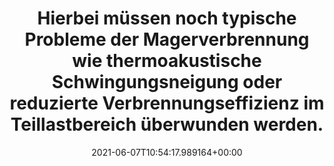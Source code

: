 ---
date: '2021-06-07T10:54:17.989164+00:00'
found_at: '2014-12-31'
found_url: http://www.rolls-royce.com/deutschland/de/about/innovationen/index.jsp
title: Hierbei müssen noch typische Probleme der Magerverbrennung wie thermoakustische
  Schwingungsneigung oder reduzierte Verbrennungseffizienz im Teillastbereich überwunden
  werden.
---